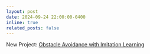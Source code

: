 ```yaml
---
layout: post
date: 2024-09-24 22:00:00-0400
inline: true
related_posts: false
---
```


New Project: [Obstacle Avoidance with Imitation Learning](https://enginksz.github.io/projects/ImitationLearning/)


